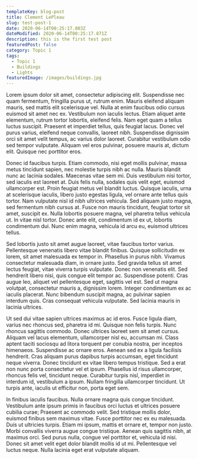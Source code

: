 ```yaml
---
templateKey: blog-post
title: Clement LePleau
slug: test-post-1
date: 2020-06-14T00:25:17.803Z
dateModified: 2020-06-14T00:25:17.871Z
description: this is the first test post
featuredPost: false
category: Topic 1
tags:
  - Topic 1
  - Buildings
  - Lights
featuredImage: /images/buildings.jpg
---
```

<!--StartFragment-->

Lorem ipsum dolor sit amet, consectetur adipiscing elit. Suspendisse nec quam fermentum, fringilla purus ut, rutrum enim. Mauris eleifend aliquam mauris, sed mattis elit scelerisque vel. Nulla at enim faucibus odio cursus euismod sit amet nec ex. Vestibulum non iaculis lectus. Etiam aliquet ante elementum, rutrum tortor lobortis, eleifend felis. Nam eget quam a tellus luctus suscipit. Praesent et imperdiet tellus, quis feugiat lacus. Donec vel purus varius, eleifend neque convallis, laoreet nibh. Suspendisse dignissim orci sit amet velit tempus, ac varius dolor laoreet. Curabitur vestibulum odio sed tempor vulputate. Aliquam vel eros pulvinar, posuere mauris at, dictum elit. Quisque nec porttitor eros.

Donec id faucibus turpis. Etiam commodo, nisi eget mollis pulvinar, massa metus tincidunt sapien, nec molestie turpis nibh ac nulla. Mauris blandit nunc ac lacinia sodales. Maecenas vitae sem mi. Duis vestibulum nisi tortor, sed iaculis est laoreet at. Duis felis nulla, sodales quis velit eget, euismod ullamcorper est. Proin feugiat metus vel blandit luctus. Quisque iaculis, urna at scelerisque iaculis, libero justo egestas ligula, vel ornare ante tellus quis tortor. Nam vulputate nisl id nibh ultrices vehicula. Sed aliquam justo magna, sed fermentum nibh cursus at. Fusce non mauris tincidunt, feugiat tortor sit amet, suscipit ex. Nulla lobortis posuere magna, vel pharetra tellus vehicula ut. In vitae nisl tortor. Donec ante elit, condimentum id ex ut, lobortis condimentum dui. Nunc enim magna, vehicula id arcu eu, euismod ultrices tellus.

Sed lobortis justo sit amet augue laoreet, vitae faucibus tortor varius. Pellentesque venenatis libero vitae blandit finibus. Quisque sollicitudin ex lorem, sit amet malesuada ex tempor in. Phasellus in purus nibh. Vivamus consectetur malesuada diam, in ornare justo. Sed gravida tellus sit amet lectus feugiat, vitae viverra turpis vulputate. Donec non venenatis elit. Sed hendrerit libero nisi, quis congue elit tempor ac. Suspendisse potenti. Cras augue leo, aliquet vel pellentesque eget, sagittis vel est. Sed ut magna volutpat, consectetur mauris a, dignissim lorem. Integer condimentum ex ac iaculis placerat. Nunc bibendum suscipit magna, ac pulvinar sapien interdum quis. Cras consequat vehicula vulputate. Sed lacinia mauris in lacinia ultrices.

Ut sed dui vitae sapien ultrices maximus ac id eros. Fusce ligula diam, varius nec rhoncus sed, pharetra id mi. Quisque non felis turpis. Nunc rhoncus sagittis commodo. Donec ultrices laoreet sem sit amet cursus. Aliquam vel lacus elementum, ullamcorper nisl eu, accumsan mi. Class aptent taciti sociosqu ad litora torquent per conubia nostra, per inceptos himenaeos. Suspendisse ac ornare eros. Aenean sed ex a ligula facilisis hendrerit. Cras aliquam purus dapibus turpis accumsan, eget tincidunt neque viverra. Donec tincidunt ex vitae libero tempus tristique. Sed a erat non nunc porta consectetur vel et ipsum. Phasellus id risus ullamcorper, rhoncus felis vel, tincidunt neque. Curabitur turpis nisl, imperdiet in interdum id, vestibulum a ipsum. Nullam fringilla ullamcorper tincidunt. Ut turpis ante, iaculis ut efficitur non, porta eget sem.

In finibus iaculis faucibus. Nulla ornare magna quis congue tincidunt. Vestibulum ante ipsum primis in faucibus orci luctus et ultrices posuere cubilia curae; Praesent ac commodo velit. Sed tristique mollis dolor, euismod finibus sem maximus vitae. Fusce porttitor nec ex eu malesuada. Duis ut ultricies turpis. Etiam mi ipsum, mattis et ornare et, tempor non justo. Morbi convallis viverra augue congue tristique. Aenean quis sagittis nibh, at maximus orci. Sed purus nulla, congue vel porttitor et, vehicula id nisi. Donec sit amet velit eget dolor blandit mollis id ut mi. Pellentesque vel luctus neque. Nulla lacinia eget erat vulputate aliquam.

<!--EndFragment-->